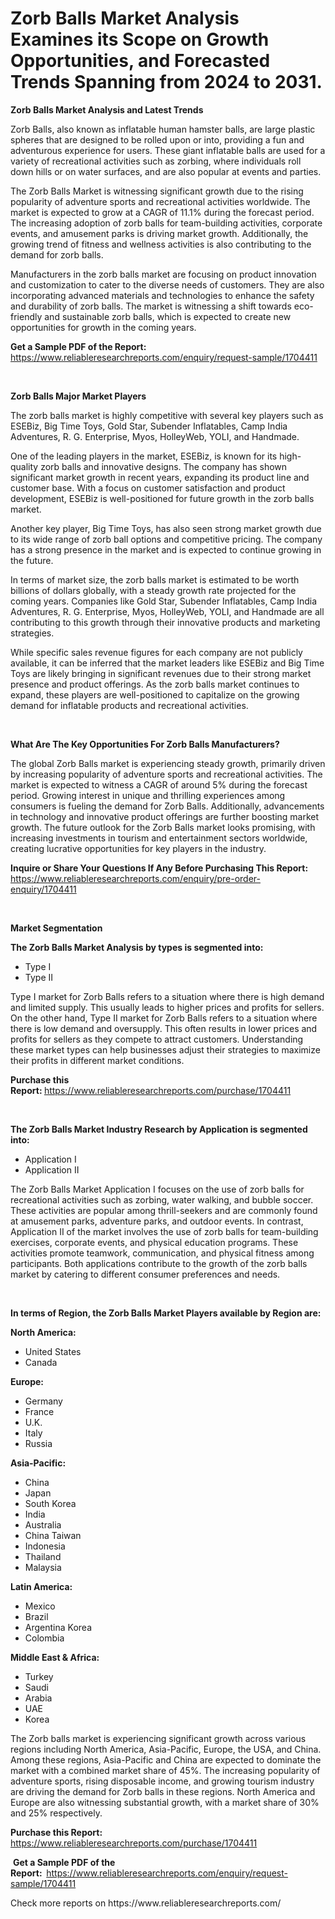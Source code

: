 <p><h1>Zorb Balls Market Analysis Examines its Scope on Growth Opportunities, and Forecasted Trends Spanning from 2024 to 2031.</h1></p><p><strong>Zorb Balls Market Analysis and Latest Trends</strong></p>
<p><p>Zorb Balls, also known as inflatable human hamster balls, are large plastic spheres that are designed to be rolled upon or into, providing a fun and adventurous experience for users. These giant inflatable balls are used for a variety of recreational activities such as zorbing, where individuals roll down hills or on water surfaces, and are also popular at events and parties.</p><p>The Zorb Balls Market is witnessing significant growth due to the rising popularity of adventure sports and recreational activities worldwide. The market is expected to grow at a CAGR of 11.1% during the forecast period. The increasing adoption of zorb balls for team-building activities, corporate events, and amusement parks is driving market growth. Additionally, the growing trend of fitness and wellness activities is also contributing to the demand for zorb balls.</p><p>Manufacturers in the zorb balls market are focusing on product innovation and customization to cater to the diverse needs of customers. They are also incorporating advanced materials and technologies to enhance the safety and durability of zorb balls. The market is witnessing a shift towards eco-friendly and sustainable zorb balls, which is expected to create new opportunities for growth in the coming years.</p></p>
<p><strong>Get a Sample PDF of the Report:&nbsp;</strong> <a href="https://www.reliableresearchreports.com/enquiry/request-sample/1704411">https://www.reliableresearchreports.com/enquiry/request-sample/1704411</a></p>
<p>&nbsp;</p>
<p><strong>Zorb Balls Major Market Players</strong></p>
<p><p>The zorb balls market is highly competitive with several key players such as ESEBiz, Big Time Toys, Gold Star, Subender Inflatables, Camp India Adventures, R. G. Enterprise, Myos, HolleyWeb, YOLI, and Handmade.</p><p>One of the leading players in the market, ESEBiz, is known for its high-quality zorb balls and innovative designs. The company has shown significant market growth in recent years, expanding its product line and customer base. With a focus on customer satisfaction and product development, ESEBiz is well-positioned for future growth in the zorb balls market.</p><p>Another key player, Big Time Toys, has also seen strong market growth due to its wide range of zorb ball options and competitive pricing. The company has a strong presence in the market and is expected to continue growing in the future.</p><p>In terms of market size, the zorb balls market is estimated to be worth billions of dollars globally, with a steady growth rate projected for the coming years. Companies like Gold Star, Subender Inflatables, Camp India Adventures, R. G. Enterprise, Myos, HolleyWeb, YOLI, and Handmade are all contributing to this growth through their innovative products and marketing strategies.</p><p>While specific sales revenue figures for each company are not publicly available, it can be inferred that the market leaders like ESEBiz and Big Time Toys are likely bringing in significant revenues due to their strong market presence and product offerings. As the zorb balls market continues to expand, these players are well-positioned to capitalize on the growing demand for inflatable products and recreational activities.</p></p>
<p>&nbsp;</p>
<p><strong>What Are The Key Opportunities For Zorb Balls Manufacturers?</strong></p>
<p><p>The global Zorb Balls market is experiencing steady growth, primarily driven by increasing popularity of adventure sports and recreational activities. The market is expected to witness a CAGR of around 5% during the forecast period. Growing interest in unique and thrilling experiences among consumers is fueling the demand for Zorb Balls. Additionally, advancements in technology and innovative product offerings are further boosting market growth. The future outlook for the Zorb Balls market looks promising, with increasing investments in tourism and entertainment sectors worldwide, creating lucrative opportunities for key players in the industry.</p></p>
<p><strong>Inquire or Share Your Questions If Any Before Purchasing This Report:</strong> <a href="https://www.reliableresearchreports.com/enquiry/pre-order-enquiry/1704411">https://www.reliableresearchreports.com/enquiry/pre-order-enquiry/1704411</a></p>
<p>&nbsp;</p>
<p><strong>Market Segmentation</strong></p>
<p><strong>The Zorb Balls Market Analysis by types is segmented into:</strong></p>
<p><ul><li>Type I</li><li>Type II</li></ul></p>
<p><p>Type I market for Zorb Balls refers to a situation where there is high demand and limited supply. This usually leads to higher prices and profits for sellers. On the other hand, Type II market for Zorb Balls refers to a situation where there is low demand and oversupply. This often results in lower prices and profits for sellers as they compete to attract customers. Understanding these market types can help businesses adjust their strategies to maximize their profits in different market conditions.</p></p>
<p><strong>Purchase this Report:&nbsp;</strong><a href="https://www.reliableresearchreports.com/purchase/1704411">https://www.reliableresearchreports.com/purchase/1704411</a></p>
<p>&nbsp;</p>
<p><strong>The Zorb Balls Market Industry Research by Application is segmented into:</strong></p>
<p><ul><li>Application I</li><li>Application II</li></ul></p>
<p><p>The Zorb Balls Market Application I focuses on the use of zorb balls for recreational activities such as zorbing, water walking, and bubble soccer. These activities are popular among thrill-seekers and are commonly found at amusement parks, adventure parks, and outdoor events. In contrast, Application II of the market involves the use of zorb balls for team-building exercises, corporate events, and physical education programs. These activities promote teamwork, communication, and physical fitness among participants. Both applications contribute to the growth of the zorb balls market by catering to different consumer preferences and needs.</p></p>
<p>&nbsp;</p>
<p><strong>In terms of Region, the Zorb Balls Market Players available by Region are:</strong></p>
<p>
    <p> <strong> North America: </strong>
        <ul>
            <li>United States</li>
            <li>Canada</li>
        </ul>
        </p> 
    <p> <strong> Europe: </strong>
        <ul>
            <li>Germany</li>
            <li>France</li>
            <li>U.K.</li>
            <li>Italy</li>
            <li>Russia</li>
        </ul>
        </p> 
    <p> <strong> Asia-Pacific: </strong>
        <ul>
            <li>China</li>
            <li>Japan</li>
            <li>South Korea</li>
            <li>India</li>
            <li>Australia</li>
            <li>China Taiwan</li>
            <li>Indonesia</li>
            <li>Thailand</li>
            <li>Malaysia</li>
        </ul>
        </p> 
    <p> <strong> Latin America: </strong>
        <ul>
            <li>Mexico</li>
            <li>Brazil</li>
            <li>Argentina Korea</li>
            <li>Colombia</li>
        </ul>
        </p> 
    <p> <strong> Middle East & Africa: </strong>
        <ul>
            <li>Turkey</li>
            <li>Saudi</li>
            <li>Arabia</li>
            <li>UAE</li>
            <li>Korea</li>
        </ul>
    </p>
    </p>
<p><p>The Zorb balls market is experiencing significant growth across various regions including North America, Asia-Pacific, Europe, the USA, and China. Among these regions, Asia-Pacific and China are expected to dominate the market with a combined market share of 45%. The increasing popularity of adventure sports, rising disposable income, and growing tourism industry are driving the demand for Zorb balls in these regions. North America and Europe are also witnessing substantial growth, with a market share of 30% and 25% respectively.</p></p>
<p><strong>Purchase this Report: </strong><a href="https://www.reliableresearchreports.com/purchase/1704411">https://www.reliableresearchreports.com/purchase/1704411</a></p>
<p>&nbsp;<strong>Get a Sample PDF of the Report:&nbsp;&nbsp;</strong><a href="https://www.reliableresearchreports.com/enquiry/request-sample/1704411">https://www.reliableresearchreports.com/enquiry/request-sample/1704411</a></p>
<p><strong></strong></p>
<p>Check more reports on https://www.reliableresearchreports.com/</p>